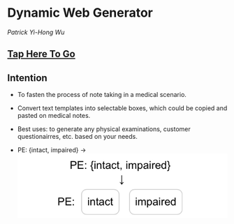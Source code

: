 # Dynamic Web Generator

*Patrick Yi-Hong Wu*

## [Tap Here To Go](https://patrickwoolf.github.io/dynamicweb)

## Intention
- To fasten the process of note taking in a medical scenario.
- Convert text templates into selectable boxes, which could be copied and pasted on medical notes.
- Best uses: to generate any physical examinations, customer questionairres, etc. based on your needs.

- PE: \{intact, impaired\} ->
  ![example](example.png)
